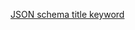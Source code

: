 [JSON schema title keyword](https://tools.ietf.org/html/draft-wright-json-schema-validation-00#section-6.1)
